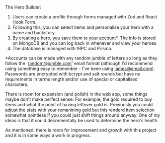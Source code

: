 The Hero Builder:
1. Users can create a profile through forms managed with Zod and React Hook Form.
2. Following this, you can select items and personalise your hero with a name and backstory.
3. By creating a hero, you save them to your account*. The info is stored on MongoDB and you can log back in whenever and view your heroes. 
4. The database is managed with tRPC and Prisma.


*Accounts can be made with any random jumble of letters so long as they follow the 'random@jumble.com' email format (although I'd recommend using something easy to remember - I've been using james@email.com). Passwords are encrypted with bcrypt and salt rounds but have no requirements in terms length and/or use of special or capitalised characters.


There is room for expansion (and polish) in the web app, some things maybe don't make perfect sense. For example, the gold required to buy items and what the point of having leftover gold is. Previously you could adjust the stats with your remanining gold but this renderd item selection somewhat pointless if you could just shift things around anyway. One of my ideas is that it could decrementally be used to determine the hero's health.

As mentioned, there is room for improvement and growth with this project and it is in some ways a work in progress. 

